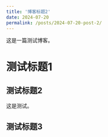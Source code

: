 ```yaml
---
title: '博客标题2'
date: 2024-07-20
permalink: /posts/2024-07-20-post-2/
---
```


这是一篇测试博客。

# 测试标题1

## 测试标题2

这是测试。

## 测试标题3